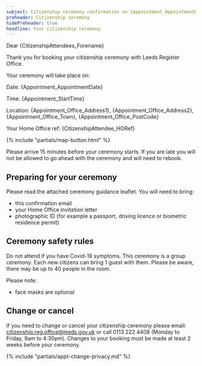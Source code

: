 ```yaml
---
subject: Citizenship ceremony confirmation on {Appointment_AppointmentDate} at {Appointment_StartTime}
preheader: Citizenship ceremony 
hidePreheader: true
headline: Your citizenship ceremony
---
```


Dear {CitizenshipAttendees_Forename}

Thank you for booking your citizenship ceremony with Leeds Register Office.

Your ceremony will take place on:

Date: {Appointment_AppointmentDate} 

Time: {Appointment_StartTime} 

Location: {Appointment_Office_Address1}, {Appointment_Office_Address2}, {Appointment_Office_Town}, {Appointment_Office_PostCode}

Your Home Office ref: {CitizenshipAttendee_HORef}

{% include "partials/map-button.html" %}


Please arrive 15 minutes before your ceremony starts. If you are late you will not be allowed to go ahead with the ceremony and will need to rebook.


## Preparing for your ceremony
Please read the attached ceremony guidance leaflet.
You will need to bring:

- this confirmation email
- your Home Office invitation letter
- photographic ID (for example a passport, driving licence or biometric residence permit)


## Ceremony safety rules
Do not attend if you have Covid-19 symptoms. This ceremony is a group ceremony. Each new citizens can bring 1 guest with them. Please be aware, there may be up to 40 people in the room.

Please note:

  - face masks are optional


## Change or cancel
If you need to change or cancel your citizenship ceremony please email: citizenship.reg.office@leeds.gov.uk or call 0113 222 4408 (Monday to Friday, 9am to 4:30pm). Changes to your booking must be made at least 2 weeks before your ceremony.
 

{% include "partials/appt-change-privacy.md" %}
